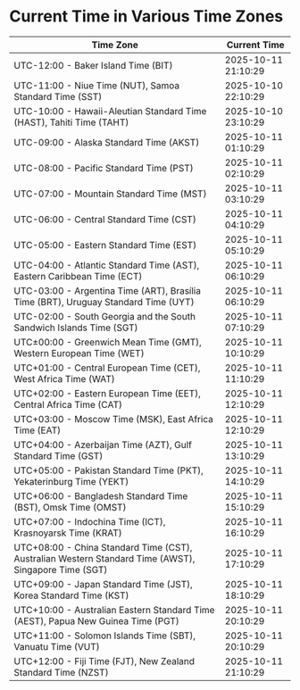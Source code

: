 # Current Time in Various Time Zones

| Time Zone | Current Time |
|-----------|--------------|
| UTC-12:00 - Baker Island Time (BIT) | 2025-10-11 21:10:29 |
| UTC-11:00 - Niue Time (NUT), Samoa Standard Time (SST) | 2025-10-10 22:10:29 |
| UTC-10:00 - Hawaii-Aleutian Standard Time (HAST), Tahiti Time (TAHT) | 2025-10-10 23:10:29 |
| UTC-09:00 - Alaska Standard Time (AKST) | 2025-10-11 01:10:29 |
| UTC-08:00 - Pacific Standard Time (PST) | 2025-10-11 02:10:29 |
| UTC-07:00 - Mountain Standard Time (MST) | 2025-10-11 03:10:29 |
| UTC-06:00 - Central Standard Time (CST) | 2025-10-11 04:10:29 |
| UTC-05:00 - Eastern Standard Time (EST) | 2025-10-11 05:10:29 |
| UTC-04:00 - Atlantic Standard Time (AST), Eastern Caribbean Time (ECT) | 2025-10-11 06:10:29 |
| UTC-03:00 - Argentina Time (ART), Brasília Time (BRT), Uruguay Standard Time (UYT) | 2025-10-11 06:10:29 |
| UTC-02:00 - South Georgia and the South Sandwich Islands Time (SGT) | 2025-10-11 07:10:29 |
| UTC±00:00 - Greenwich Mean Time (GMT), Western European Time (WET) | 2025-10-11 10:10:29 |
| UTC+01:00 - Central European Time (CET), West Africa Time (WAT) | 2025-10-11 11:10:29 |
| UTC+02:00 - Eastern European Time (EET), Central Africa Time (CAT) | 2025-10-11 12:10:29 |
| UTC+03:00 - Moscow Time (MSK), East Africa Time (EAT) | 2025-10-11 12:10:29 |
| UTC+04:00 - Azerbaijan Time (AZT), Gulf Standard Time (GST) | 2025-10-11 13:10:29 |
| UTC+05:00 - Pakistan Standard Time (PKT), Yekaterinburg Time (YEKT) | 2025-10-11 14:10:29 |
| UTC+06:00 - Bangladesh Standard Time (BST), Omsk Time (OMST) | 2025-10-11 15:10:29 |
| UTC+07:00 - Indochina Time (ICT), Krasnoyarsk Time (KRAT) | 2025-10-11 16:10:29 |
| UTC+08:00 - China Standard Time (CST), Australian Western Standard Time (AWST), Singapore Time (SGT) | 2025-10-11 17:10:29 |
| UTC+09:00 - Japan Standard Time (JST), Korea Standard Time (KST) | 2025-10-11 18:10:29 |
| UTC+10:00 - Australian Eastern Standard Time (AEST), Papua New Guinea Time (PGT) | 2025-10-11 20:10:29 |
| UTC+11:00 - Solomon Islands Time (SBT), Vanuatu Time (VUT) | 2025-10-11 20:10:29 |
| UTC+12:00 - Fiji Time (FJT), New Zealand Standard Time (NZST) | 2025-10-11 21:10:29 |
